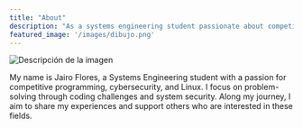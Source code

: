 ```yaml
---
title: "About"
description: "As a systems engineering student passionate about competitive programming and Linux."
featured_image: '/images/dibujo.png'
---
```

![Descripción de la imagen](/images/jairo.png)

My name is Jairo Flores, a Systems Engineering student with a passion for competitive programming, cybersecurity, and Linux. I focus on problem-solving through coding challenges and system security. Along my journey, I aim to share my experiences and support others who are interested in these fields.